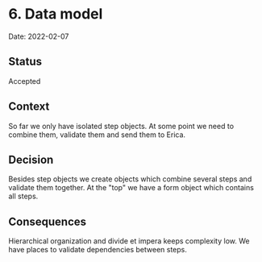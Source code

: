 # 6. Data model

Date: 2022-02-07

## Status

Accepted

## Context

So far we only have isolated step objects. At some point we need to combine them, validate them and send them to Erica.

## Decision

Besides step objects we create objects which combine several steps and validate them together. At the "top" we have a form object which contains all steps.

## Consequences

Hierarchical organization and divide et impera keeps complexity low. We have places to validate dependencies between steps.
